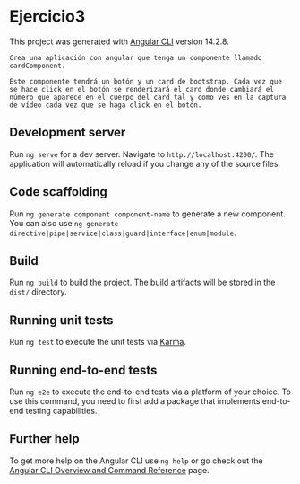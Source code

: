 # Ejercicio3

This project was generated with [Angular CLI](https://github.com/angular/angular-cli) version 14.2.8.

    Crea una aplicación con angular que tenga un componente llamado cardComponent. 

    Este componente tendrá un botón y un card de bootstrap. Cada vez que se hace click en el botón se renderizará el card donde cambiará el número que aparece en el cuerpo del card tal y como ves en la captura de vídeo cada vez que se haga click en el botón.

## Development server

Run `ng serve` for a dev server. Navigate to `http://localhost:4200/`. The application will automatically reload if you change any of the source files.

## Code scaffolding

Run `ng generate component component-name` to generate a new component. You can also use `ng generate directive|pipe|service|class|guard|interface|enum|module`.

## Build

Run `ng build` to build the project. The build artifacts will be stored in the `dist/` directory.

## Running unit tests

Run `ng test` to execute the unit tests via [Karma](https://karma-runner.github.io).

## Running end-to-end tests

Run `ng e2e` to execute the end-to-end tests via a platform of your choice. To use this command, you need to first add a package that implements end-to-end testing capabilities.

## Further help

To get more help on the Angular CLI use `ng help` or go check out the [Angular CLI Overview and Command Reference](https://angular.io/cli) page.
